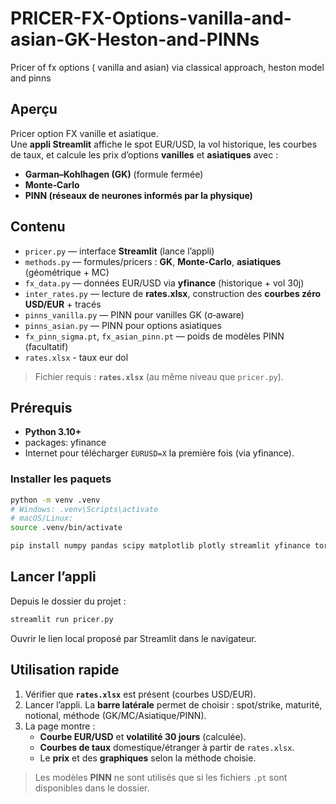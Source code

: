# PRICER-FX-Options-vanilla-and-asian-GK-Heston-and-PINNs
Pricer of fx options ( vanilla and asian) via classical approach, heston model and pinns

## Aperçu
Pricer option FX vanille et asiatique.  
Une **appli Streamlit** affiche le spot EUR/USD, la vol historique, les courbes de taux, et calcule les prix d’options **vanilles** et **asiatiques** avec :
- **Garman–Kohlhagen (GK)** (formule fermée)
- **Monte‑Carlo**
- **PINN (réseaux de neurones informés par la physique)**  

## Contenu
- `pricer.py` — interface **Streamlit** (lance l’appli)
- `methods.py` — formules/pricers : **GK**, **Monte‑Carlo**, **asiatiques** (géométrique + MC)
- `fx_data.py` — données EUR/USD via **yfinance** (historique + vol 30j)
- `inter_rates.py` — lecture de **rates.xlsx**, construction des **courbes zéro USD/EUR** + tracés
- `pinns_vanilla.py` — PINN pour vanilles GK (σ‑aware)
- `pinns_asian.py` — PINN pour options asiatiques
- `fx_pinn_sigma.pt`, `fx_asian_pinn.pt` — poids de modèles PINN (facultatif)
- `rates.xlsx` - taux eur dol 

>  Fichier requis : **`rates.xlsx`** (au même niveau que `pricer.py`).

## Prérequis
- **Python 3.10+**
- packages: yfinance 
- Internet pour télécharger `EURUSD=X` la première fois (via yfinance).

### Installer les paquets
```bash
python -m venv .venv
# Windows: .venv\Scripts\activate
# macOS/Linux:
source .venv/bin/activate

pip install numpy pandas scipy matplotlib plotly streamlit yfinance torch openpyxl
```

##  Lancer l’appli
Depuis le dossier du projet :
```bash
streamlit run pricer.py
```
Ouvrir le lien local proposé par Streamlit dans le navigateur.

## Utilisation rapide
1. Vérifier que **`rates.xlsx`** est présent (courbes USD/EUR).
2. Lancer l’appli. La **barre latérale** permet de choisir : spot/strike, maturité, notional, méthode (GK/MC/Asiatique/PINN).
3. La page montre :
   - **Courbe EUR/USD** et **volatilité 30 jours** (calculée).
   - **Courbes de taux** domestique/étranger à partir de `rates.xlsx`.
   - Le **prix** et des **graphiques** selon la méthode choisie.

>  Les modèles **PINN** ne sont utilisés que si les fichiers `.pt` sont disponibles dans le dossier.


